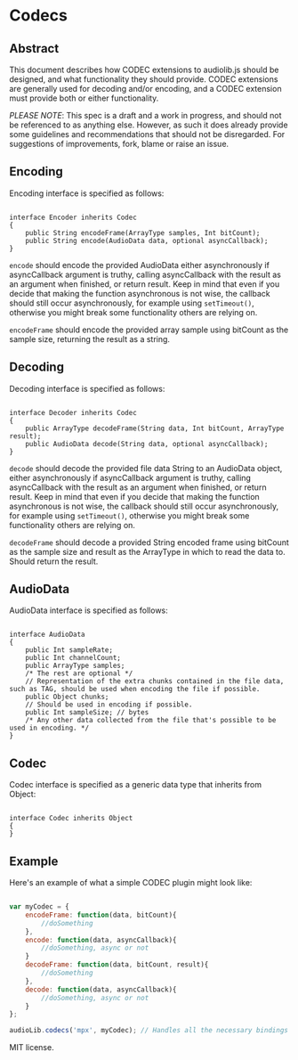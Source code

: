 Codecs
======

Abstract
--------

This document describes how CODEC extensions to audiolib.js should be designed, and what functionality they should provide. CODEC extensions are generally used for decoding and/or encoding, and a CODEC extension must provide both or either functionality.

   *PLEASE NOTE*: This spec is a draft and a work in progress, and should not be referenced to as anything else. However, as such it does already provide some guidelines and recommendations that should not be disregarded. For suggestions of improvements, fork, blame or raise an issue.

Encoding
--------

Encoding interface is specified as follows:

```

interface Encoder inherits Codec
{
	public String encodeFrame(ArrayType samples, Int bitCount);
	public String encode(AudioData data, optional asyncCallback);
}

```

 ``` encode ``` should encode the provided AudioData either asynchronously if asyncCallback argument is truthy, calling asyncCallback with the result as an argument when finished, or return result. Keep in mind that even if you decide that making the function asynchronous is not wise, the callback should still occur asynchronously, for example using ``` setTimeout() ```, otherwise you might break some functionality others are relying on.

 ``` encodeFrame ``` should encode the provided array sample using bitCount as the sample size, returning the result as a string.

Decoding
--------

Decoding interface is specified as follows:

```

interface Decoder inherits Codec
{
	public ArrayType decodeFrame(String data, Int bitCount, ArrayType result);
	public AudioData decode(String data, optional asyncCallback);
}

```

 ``` decode ``` should decode the provided file data String to an AudioData object, either asynchronously if asyncCallback argument is truthy, calling asyncCallback with the result as an argument when finished, or return result. Keep in mind that even if you decide that making the function asynchronous is not wise, the callback should still occur asynchronously, for example using ``` setTimeout() ```, otherwise you might break some functionality others are relying on.

 ``` decodeFrame ``` should decode a provided String encoded frame using bitCount as the sample size and result as the ArrayType in which to read the data to. Should return the result.

AudioData
---------

AudioData interface is specified as follows:

```

interface AudioData
{
	public Int sampleRate;
	public Int channelCount;
	public ArrayType samples;
	/* The rest are optional */
	// Representation of the extra chunks contained in the file data, such as TAG, should be used when encoding the file if possible.
	public Object chunks;
	// Should be used in encoding if possible.
	public Int sampleSize; // bytes
	/* Any other data collected from the file that's possible to be used in encoding. */
}

```

Codec
-----

Codec interface is specified as a generic data type that inherits from Object:

```

interface Codec inherits Object
{
}

```

Example
-------

Here's an example of what a simple CODEC plugin might look like:

```javascript

var myCodec = {
	encodeFrame: function(data, bitCount){
		//doSomething
	},
	encode: function(data, asyncCallback){
		//doSomething, async or not
	}
	decodeFrame: function(data, bitCount, result){
		//doSomething
	},
	decode: function(data, asyncCallback){
		//doSomething, async or not
	}
};

audioLib.codecs('mpx', myCodec); // Handles all the necessary bindings to file loading, samplers, record, etc. and to audioLib.codecs object.

```

MIT license.
